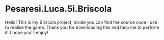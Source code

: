 # Pesaresi.Luca.5i.Briscola
Hello! 
This is my Briscola project, inside you can find the source code I use to realize the game.
Thank you for downloading this and help me to perform it.
I hope you'll enjoy!
